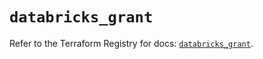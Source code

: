 # `databricks_grant`

Refer to the Terraform Registry for docs: [`databricks_grant`](https://registry.terraform.io/providers/databricks/databricks/1.34.0/docs/resources/grant).
